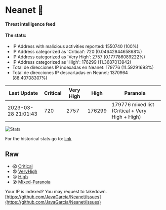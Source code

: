 # Neanet :hocho:
#### Threat intelligence feed
#### The stats:

- IP Address with malicious activities reported: 1550740 (100%)
- IP Address categorized as 'Critical':  720 (0.0464294465868%)
- IP Address categorized as 'Very High':  2757 (0.177786089222%)
- IP Address categorized as 'High':  176299 (11.3687013942)
- Total de direcciones IP indexadas en Neanet:  179776 (11.59291693%)
- Total de direcciones IP descartadas en Neanet:  1370964 (88.40708307%)

| Last Update | Critical | Very High | High | Paranoia |
| --- | --- | --- | --- | --- |
| 2023-03-28 21:01:43 | 720 | 2757 | 176299 | 179776 mixed list (Critical + Very High + High)|

![Stats](https://docs.google.com/spreadsheets/d/e/2PACX-1vSnaNMIXVabIpDJjufMlzH7poXnshF3mgd8Is1g9ytUEzVsP5my4Trn8f-xkoLLQ38xpL3HtmUexLo6/pubchart?oid=501124687&format=image)

For the historical stats go to: [link](/stats.csv)
## Raw
- :scream: [Critical](https://raw.githubusercontent.com/JavaGarcia/Neanet/master/blacklists/neanet_critical.txt)
- :fearful: [VeryHigh](https://raw.githubusercontent.com/JavaGarcia/Neanet/master/blacklists/neanet_veryHigh.txtt)
- :frowning: [High](https://raw.githubusercontent.com/JavaGarcia/Neanet/master/blacklists/neanet_high.txt)
- :dizzy_face: [Mixed-Paranoia](https://raw.githubusercontent.com/JavaGarcia/Neanet/master/blacklists/neanet_all.txt)


Your IP is indexed? You may request to takedown. [https://github.com/JavaGarcia/Neanet/issues](https://github.com/JavaGarcia/Neanet/issues)
















































































































































































































































































































































































































































































































































































































































































































































































































































































































































































































































































































































































































































































































































































































































































































































































































































































































































































































































































































































































































































































































































































































































































































































































































































































































































































































































































































































































































































































































































































































































































































































































































































































































































































































































































































































































































































































































































































































































































































































































































































































































































































































































































































































































































































































































































































































































































































































































































































































































































































































































































































































































































































































































































































































































































































































































































































































































































































































































































































































































































































































































































































































































































































































































































































































































































































































































































































































































































































































































































































































































































































































































































































































































































































































































































































































































































































































































































































































































































































































































































































































































































































































































































































































































































































































































































































































































































































































































































































































































































































































































































































































































































































































































































































































































































































































































































































































































































































































































































































































































































































































































































































































































































































































































































